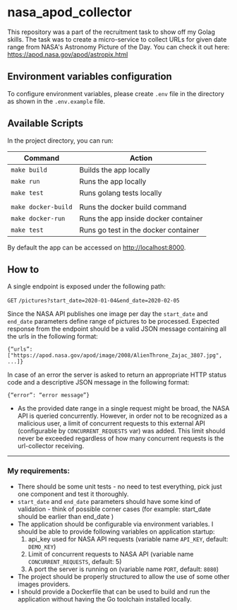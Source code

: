 # nasa_apod_collector
This repository was a part of the recruitment task to show off my Golag skills.
The task was to create a micro-service to collect URLs for given date range from NASA's Astronomy Picture of the Day.
You can check it out here: https://apod.nasa.gov/apod/astropix.html


## Environment variables configuration

To configure environment variables, please create `.env` file in the directory as shown in the
`.env.example` file.

## Available Scripts
In the project directory, you can run:

| Command | Action |
| ------- | ----------- |
| `make build` | Builds the app locally |
| `make run` | Runs the app locally |
| `make test` | Runs golang tests locally |
|  |  |
| `make docker-build` | Runs the docker build command |
| `make docker-run` | Runs the app inside docker container |
| `make test` | Runs go test in the docker container |

By default the app can be accessed on [http://localhost:8000](http://localhost:8000).

## How to
A single endpoint is exposed under the following path:  

`GET` `/pictures?start_date=2020-01-04&end_date=2020-02-05`  

Since the NASA API publishes one image per day the `start_date` and `end_date` parameters define
range of pictures to be processed. Expected response from the endpoint should be a valid JSON message
containing all the urls in the following format:  

`{“urls”: ["https://apod.nasa.gov/apod/image/2008/AlienThrone_Zajac_3807.jpg", ...]}`  

In case of an error the server is asked to return an appropriate HTTP status code and a descriptive JSON
message in the following format:  

`{“error”: “error message”}`  

- As the provided date range in a single request might be broad, the NASA API is queried
concurrently. However, in order not to be recognized as a malicious user, a limit of concurrent
requests to this external API (configurable by `CONCURRENT_REQUESTS` var) was added. This limit should never be exceeded
regardless of how many concurrent requests is the url-collector receiving.  

---

### My requirements:
- There should be some unit tests - no need to test everything, pick just one component and test it
thoroughly.
- `start_date` and `end_date` parameters should have some kind of validation - think of possible
corner cases (for example: start_date should be earlier than end_date )
- The application should be configurable via environment variables. I should be able to provide
following variables on application startup:
    1. api_key used for NASA API requests (variable name `API_KEY`, default: `DEMO_KEY`)
    2. Limit of concurrent requests to NASA API (variable name `CONCURRENT_REQUESTS`, default: 5)
    3. A port the server is running on (variable name `PORT`, default: `8080`)
- The project should be properly structured to allow the use of some other images providers.
- I should provide a Dockerfile that can be used to build and run the application without having the Go
toolchain installed locally.
